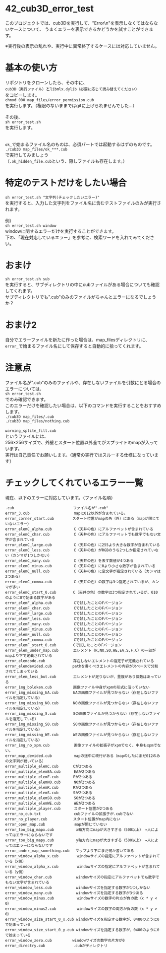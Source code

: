 # 42_cub3D_error_test

このプロジェクトでは、cub3Dを実行して、"Error\n"を表示しなくてはならないケースについて、
うまくエラーを表示できるかどうかを試すことができます。

※実行後の表示の乱れや、実行中に異常終了するケースには対応していません。

# 基本の使い方
リポジトリをクローンしたら、その中に、<br>
`cub3D（実行ファイル）`と`libmlx.dylib（必要に応じて読み替えてください）`<br>
をコピーします。<br>
`chmod 000 map_files/error_permission.cub`<br>
を実行します。（権限のないままではgitに上げられませんでした…）<br>
<br>
その後、<br>
`sh error_test.sh`<br>
を実行します。<br>
<br>
<br>
`ok_`で始まるファイル名のものは、必須パートでは起動するはずのものです。<br>
`./cub3D map_files/ok_***.cub`<br>
で実行してみましょう<br>
（`.ok_hidden_file.cub`という、隠しファイルも存在します。）<br>

# 特定のテストだけをしたい場合
`sh error_test.sh "文字列(チェックしたいエラー)"`<br>
を実行すると、入力した文字列をファイル名に含むテストファイルのみが実行されます。<br>
<br>
例）<br>
`sh error_test.sh window`<br>
windowに関するエラーだけを実行することができます。<br>
下の、「現在対応しているエラー」を参考に、検索ワードを入れてみてください。<br>

# おまけ
`sh error_test.sh sub`<br>
を実行すると、サブディレクトリの中にcubファイルがある場合についても確認してくれます。<br>
サブディレクトリでも".cub"のみのファイルがちゃんとエラーになるでしょうか？<br>

# おまけ2
自分でエラーファイルを新たに作った場合は、map_filesディレクトリに、<br>
`error_`で始まるファイル名にして保存すると自動的に拾ってくれます。<br>

# 注意点
ファイル名が".cub"のみのファイルや、存在しないファイルを引数にとる場合のエラーについては、<br>
`sh error_test.sh`<br>
でのみ確認できます。<br>
このエラーだけを確認したい場合は、以下のコマンドを実行することをおすすめします。<br>
`./cub3D map_files/.cub`<br>
`./cub3D map_files/nothing.cub`<br>
<br>
`warning_splite_fill.cub`<br>
というファイルには、<br>
256×256サイズで、外壁とスタート位置以外全てがスプライトのmapが入っています。<br>
実行は自己責任でお願いします。（通常の実行ではスルーする仕様になっています）<br>

# チェックしてくれているエラー一覧
現在、以下のエラーに対応しています。（ファイル名順）
```
.cub　　　　　　　　　　　　　　　　ファイル名が".cub"
error_3.cub　　　　　　　　　　　　mapに012以外が含まれている。
error_corner_start.cub　　　　　スタート位置がmapの角（外）にある（mapが閉じていないエラー）
error_elemC_alpha.cub　　　　　　C（天井の色）にアルファベットが含まれている
error_elemC_char.cub　　　　　　 C（天井の色）にアルファベットでも数字でもない文字が含まれている
error_elemC_large.cub　　　　　　C（天井の色）に255より大きな数字が含まれている
error_elemC_less.cub　　　　　　 C（天井の色）がRGBのうち2つしか指定されていない（カンマが1つしかない）
error_elemC_many.cub　　　　　　 C（天井の色）を表す数値が4つある
error_elemC_minus.cub　　　　　　C（天井の色）に0より小さな数字が含まれている
error_elemC_null.cub　　　　　　 C（天井の色）に空文字が指定されている（カンマは2つある）
error_elemC_comma.cub　　　　　　C（天井の色）の数字は3つ指定されているが、カンマが多い
error_elemC_start_0.cub　　　　 C（天井の色）の数字は3つ指定されているが、010のように0で始まる数字がある
error_elemF_alpha.cub　　　　　　Cで試したことのFバージョン
error_elemF_char.cub　　　　　　 Cで試したことのFバージョン
error_elemF_large.cub　　　　　　Cで試したことのFバージョン
error_elemF_less.cub　　　　　　 Cで試したことのFバージョン
error_elemF_many.cub　　　　　　 Cで試したことのFバージョン
error_elemF_minus.cub　　　　　　Cで試したことのFバージョン
error_elemF_null.cub　　　　　　 Cで試したことのFバージョン
error_elemF_comma.cub　　　　　　Cで試したことのFバージョン
error_elemF_start_0.cub　　　　 Cで試したことのFバージョン
error_elem_under_map.cub　　　　エレメント（R,NO,SO,WE,EA,S,F,C）の一部がmapより下で定義されている
error_elemcode.cub　　　　　　　 存在しないエレメントの指定子が定義されている
error_elemdevided.cub　　　　　 pathを書くべきエレメントの内容がスペースで分割されてしまっている
error_elem_less_but.cub　　　 　エレメントが足りないが、重複があり個数はあっている
error_img_boloken.cub　　　　   画像ファイル中身がxpmの形式に沿っていない
error_img_missing_EA.cub　　　　EAの画像ファイルが見つからない（存在しないファイルを指定している）
error_img_missing_NO.cub　　　　NOの画像ファイルが見つからない（存在しないファイルを指定している）
error_img_missing_S.cub　　　　 Sの画像ファイルが見つからない（存在しないファイルを指定している）
error_img_missing_SO.cub　　　　SOの画像ファイルが見つからない（存在しないファイルを指定している）
error_img_missing_WE.cub　　　　WEの画像ファイルが見つからない（存在しないファイルを指定している）
error_img_no_xpm.cub　　　　　　 画像ファイルの拡張子がxpmでなく、中身もxpmでない。
error_map_devided.cub　　　　　　mapの途中に改行がある（mapのしたにまだ012のみの文字列が続いている）
error_multiple_elemC.cub　　　　Cが2つある
error_multiple_elemEA.cub　　　 EAが2つある
error_multiple_elemF.cub　　　　Fが2つある
error_multiple_elemNO.cub　　　 NOが2つある
error_multiple_elemR.cub　　　　Rが2つある
error_multiple_elemS.cub　　　　Sが2つある
error_multiple_elemSO.cub　　　 SOが2つある
error_multiple_elemWE.cub　　　 WEが2つある
error_multiple_player.cub　　　 スタート位置が2つある
error_no_cub.txt　　　　　　　　　cubファイルの拡張子が.cubでない
error_no_player.cub　　　　　　　スタート位置がmap内にない
error_open_map.cub　　　　　　　　mapが閉じていない
error_too_big_mapx.cub　　　　　　x軸方向にmapが大きすぎる（500以上）　→人によってはエラーにならないです
error_too_big_mapy.cub　　　　　　y軸方向にmapが大きすぎる（500以上）　→人によってはエラーにならないです
error_under_map_something.cub　 マップより下にまだ何か書いてある
error_window_alpha_x.cub　　　　　windowサイズの指定にアルファベットが含まれている（x側）
error_window_alpha_x.cub　　　　　windowサイズの指定にアルファベットが含まれている（y側）
error_window_char.cub　　　　　 　windowサイズの指定にアルファベットでも数字でもない文字が含まれている
error_window_less.cub　　　　　 　windowサイズを指定する数字が1つしかない
error_window_many.cub　　　　　 　windowサイズを指定する数字が3つある
error_window_minus.cub　　　　  　windowサイズの数字の片方が負の数（x * y < 0）
error_window_minus2.cub　　　　 　windowサイズの数字の両方が負の数（x * y > 0）
error_window_size_start_0_x.cub windowサイズを指定する数字が、0480のように0で始まっている
error_window_size_start_0_y.cub windowサイズを指定する数字が、0480のように0で始まっている
error_window_zero.cub　　　　　 windowサイズの数字の片方が0
error_directry.cub　　　　　　　 .cubがディレクトリ
```
